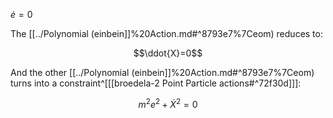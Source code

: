 $\dot{e}=0$

The [[../Polynomial (einbein]]%20Action.md#^8793e7%7Ceom) reduces to:

$$\ddot{X}=0$$ 

And the other [[../Polynomial (einbein]]%20Action.md#^8793e7%7Ceom) turns into a constraint^[[[broedela-2 Point Particle actions#^72f30d]]]: 

$$m^{2} e^{2}+\dot{X}^{2}=0$$